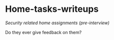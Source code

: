 # Home-tasks-writeups

*Security related home assignments (pre-interview)*

Do they ever give feedback on them?